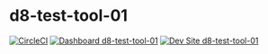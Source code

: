 # d8-test-tool-01

[![CircleCI](https://circleci.com/gh/orlandoayeras/d8-test-tool-01.svg?style=shield)](https://circleci.com/gh/orlandoayeras/d8-test-tool-01)
[![Dashboard d8-test-tool-01](https://img.shields.io/badge/dashboard-d8_test_tool_01-yellow.svg)](https://dashboard.pantheon.io/sites/8305be38-a48c-42d0-87b7-ab9e18e06454#dev/code)
[![Dev Site d8-test-tool-01](https://img.shields.io/badge/site-d8_test_tool_01-blue.svg)](http://dev-d8-test-tool-01.pantheonsite.io/)
